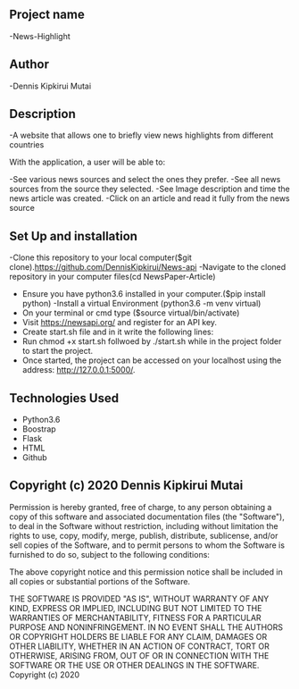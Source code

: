 ## Project name
-News-Highlight

## Author

-Dennis Kipkirui Mutai
## Description

-A website that allows one to briefly view news highlights from different countries


With the application, a user will be able to:

-See various news sources and select the ones they prefer.
-See all news sources from the source they selected.
-See Image description and time the news article was created.
-Click on an article and read it fully from the news source

## Set Up and installation
-Clone this repository to your local computer($git clone).https://github.com/DennisKipkirui/News-api
-Navigate to the cloned repository in your computer files(cd NewsPaper-Article)
- Ensure you have python3.6 installed in your computer.($pip install python)
-Install a virtual Environment (python3.6 -m venv virtual)
- On your terminal or cmd type ($source virtual/bin/activate)
- Visit https://newsapi.org/ and register for an API key.
- Create start.sh file and in it write the following lines:
- Run chmod +x start.sh follwoed by ./start.sh while in the project folder to start the project.
- Once started, the project can be accessed on your localhost using the address: http://127.0.0.1:5000/.

## Technologies Used

- Python3.6
- Boostrap
- Flask
- HTML
- Github

## Copyright (c) 2020 Dennis Kipkirui Mutai
Permission is hereby granted, free of charge, to any person obtaining a copy of this software and associated documentation files (the "Software"), to deal in the Software without restriction, including without limitation the rights to use, copy, modify, merge, publish, distribute, sublicense, and/or sell copies of the Software, and to permit persons to whom the Software is furnished to do so, subject to the following conditions:

The above copyright notice and this permission notice shall be included in all copies or substantial portions of the Software.

THE SOFTWARE IS PROVIDED "AS IS", WITHOUT WARRANTY OF ANY KIND, EXPRESS OR IMPLIED, INCLUDING BUT NOT LIMITED TO THE WARRANTIES OF MERCHANTABILITY, FITNESS FOR A PARTICULAR PURPOSE AND NONINFRINGEMENT. IN NO EVENT SHALL THE AUTHORS OR COPYRIGHT HOLDERS BE LIABLE FOR ANY CLAIM, DAMAGES OR OTHER LIABILITY, WHETHER IN AN ACTION OF CONTRACT, TORT OR OTHERWISE, ARISING FROM, OUT OF OR IN CONNECTION WITH THE SOFTWARE OR THE USE OR OTHER DEALINGS IN THE SOFTWARE. Copyright (c) 2020